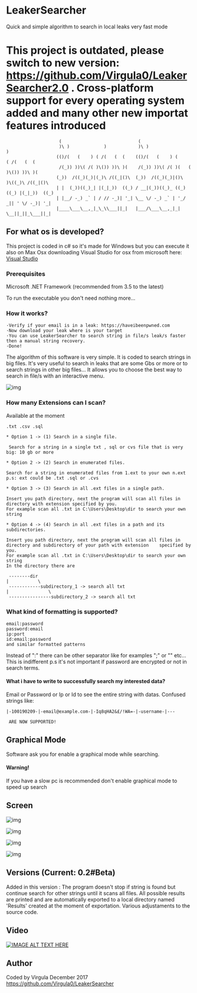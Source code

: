 # LeakerSearcher
Quick and simple algorithm to search in local leaks very fast mode

# This project is outdated, please switch to new version: https://github.com/Virgula0/LeakerSearcher2.0 . Cross-platform support for every operating system added and many other new importat features introduced

```
                    (                             (                                    
                    )\ )             )            )\ )                     )           
                   (()/(   (    ) ( /(   (  (    (()/(   (    ) (       ( /(   (  (    
                    /(_)) ))\( /( )\()) ))\ )(    /(_)) ))\( /( )(   (  )\()) ))\ )(   
                   (_))  /((_)(_)|(_)\ /((_|()\  (_))  /((_)(_)|()\  )\((_)\ /((_|()\  
                   | |  (_))((_)_| |(_|_))  ((_) / __|(_))((_)_ ((_)((_) |(_|_))  ((_) 
                   | |__/ -_) _` | / // -_)| '_| \__ \/ -_) _` | '_/ _|| ' \/ -_)| '_| 
                   |____\___\__,_|_\_\\___||_|   |___/\___\__,_|_| \__||_||_\___||_|   
 ```

## For what os is developed?
This project is coded in c# so it's made for Windows but you can execute it also on Max Osx downloading Visual Studio for osx from microsoft here:  [Visual Studio](https://www.visualstudio.com/it/vs/visual-studio-mac/)

  ### Prerequisites
  Microsoft .NET Framework (recommended from 3.5 to the latest)

  To run the executable you don't need nothing more...

  ### How it works?
  ```
  ·Verify if your email is in a leak: https://haveibeenpwned.com 
  ·Now download your leak where is your target 
  ·You can use LeakerSearcher to search string in file/s leak/s faster then a manual string recovery. 
  ·Done! 
  ```
  The algorithm of this software is very simple. It is coded to search strings in big files. It's very useful to search in leaks that are some Gbs or more or to search strings in other big files...
  It allows you to choose the best way to search in file/s with an interactive menu.

  ![img](https://i.imgur.com/Au1hLVo.png)

  ### How many Extensions can I scan?

   Available at the moment 
   ```
   .txt .csv .sql
   ```
   
   
    * Option 1 -> (1) Search in a single file. 

     Search for a string in a single txt , sql or cvs file that is very big: 10 gb or more

    * Option 2 -> (2) Search in enumerated files.

    Search for a string in enumerated files from 1.ext to your own n.ext 
    p.s: ext could be .txt .sql or .cvs

    * Option 3 -> (3) Search in all .ext files in a single path.

    Insert you path directory, next the program will scan all files in directory with extension specified by you.
    For example scan all .txt in C:\Users\Desktop\dir to search your own string

    * Option 4 -> (4) Search in all .ext files in a path and its subdirectories.

    Insert you path directory, next the program will scan all files in directory and subdirectory of your path with extension    specified by you.
    For example scan all .txt in C:\Users\Desktop\dir to search your own string
    In the directory there are
     
     --------dir
    |           \
     ------------subdirectory_1 -> search all txt
    |               \
     ----------------subdirectory_2 -> search all txt
     
 
 ### What kind of formatting is supported?
  ```
  email:password
  password:email
  ip:port
  id:email:password
  and similar formatted patterns
  ```
  Instead of ":" there can be other separator like for examples ";" or "\" etc... This is indifferent
  p.s it's not important if password are encrypted or not in search terms.
  
   #### What i have to write to successfully search my interested data?
   Email or Password or Ip or Id to see the entire string with datas.
   Confused strings like: 
   ```
   |-100190209-|-email@example.com-|-Iq8qHA2&£/!WA=-|-username-|--- 
   ```
     ARE NOW SUPPORTED!
 
 ## Graphical Mode
 
 Software ask you for enable a graphical mode while searching.
 
 #### Warning!
 
 If you have a slow pc is recommended don't enable graphical mode to speed up search 
 
 ## Screen
 
 ![img](https://i.imgur.com/9OBUByF.png)
 
 ![img](https://i.imgur.com/Zx5yh17.png)
 
 ![img](https://i.imgur.com/y3OM0F1.png)
 
 ![img](https://i.imgur.com/uKZkbtD.png)
 
 ## Versions (Current: 0.2#Beta)
Added in this version :
The program doesn't stop if string is found but continue search for other strings until it scans all files.
All possible results are printed and are automatically exported to a local directory named 'Results' created at the moment of exportation.
Various adjustaments to the source code.
 
 ## Video
 [![IMAGE ALT TEXT HERE](https://i.imgur.com/ZF6qEy1.jpg)](https://www.youtube.com/watch?v=OXG3YNKDXKE)
 ## Author
 
 Coded by Virgula December 2017 
 https://github.com/Virgula0/LeakerSearcher
 
